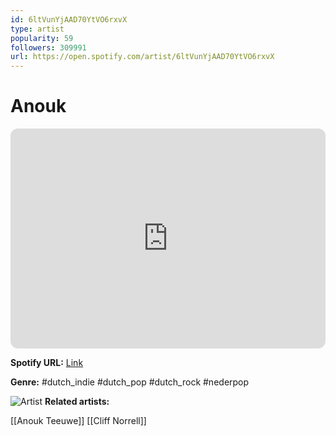 ```yaml
---
id: 6ltVunYjAAD70YtVO6rxvX
type: artist
popularity: 59
followers: 309991
url: https://open.spotify.com/artist/6ltVunYjAAD70YtVO6rxvX
---
```

# Anouk

<iframe style="border-radius:12px" src="https://open.spotify.com/embed/artist/6ltVunYjAAD70YtVO6rxvX" width="100%" height="352" frameBorder="0" allowfullscreen="" allow="autoplay; clipboard-write; encrypted-media; fullscreen; picture-in-picture" loading="lazy"></iframe>

**Spotify URL:** [Link](https://open.spotify.com/artist/6ltVunYjAAD70YtVO6rxvX)

**Genre:**  #dutch_indie #dutch_pop #dutch_rock #nederpop

![Artist](https://i.scdn.co/image/ab6761610000e5eb4b0e71d795999d6650233011)
**Related artists:**

[[Anouk Teeuwe]]
[[Cliff Norrell]]
